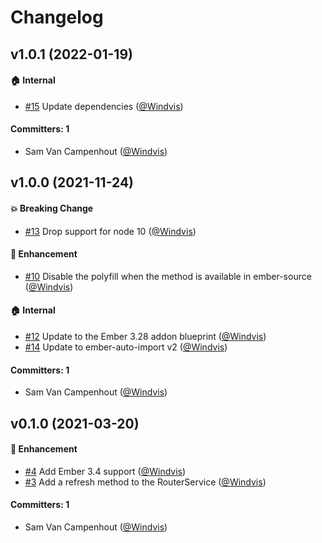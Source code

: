 # Changelog


## v1.0.1 (2022-01-19)

#### :house: Internal
* [#15](https://github.com/Windvis/ember-router-service-refresh-polyfill/pull/15) Update dependencies ([@Windvis](https://github.com/Windvis))

#### Committers: 1
- Sam Van Campenhout ([@Windvis](https://github.com/Windvis))


## v1.0.0 (2021-11-24)

#### :boom: Breaking Change
* [#13](https://github.com/Windvis/ember-router-service-refresh-polyfill/pull/13) Drop support for node 10 ([@Windvis](https://github.com/Windvis))

#### :rocket: Enhancement
* [#10](https://github.com/Windvis/ember-router-service-refresh-polyfill/pull/10) Disable the polyfill when the method is available in ember-source ([@Windvis](https://github.com/Windvis))

#### :house: Internal
* [#12](https://github.com/Windvis/ember-router-service-refresh-polyfill/pull/12) Update to the Ember 3.28 addon blueprint ([@Windvis](https://github.com/Windvis))
* [#14](https://github.com/Windvis/ember-router-service-refresh-polyfill/pull/14) Update to ember-auto-import v2 ([@Windvis](https://github.com/Windvis))

#### Committers: 1
- Sam Van Campenhout ([@Windvis](https://github.com/Windvis))


## v0.1.0 (2021-03-20)

#### :rocket: Enhancement
* [#4](https://github.com/Windvis/ember-router-service-refresh-polyfill/pull/4) Add Ember 3.4 support ([@Windvis](https://github.com/Windvis))
* [#3](https://github.com/Windvis/ember-router-service-refresh-polyfill/pull/3) Add a refresh method to the RouterService ([@Windvis](https://github.com/Windvis))

#### Committers: 1
- Sam Van Campenhout ([@Windvis](https://github.com/Windvis))
